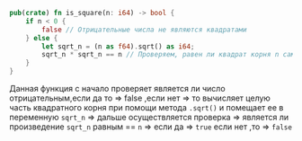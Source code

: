 ```rust
pub(crate) fn is_square(n: i64) -> bool {  
    if n < 0 {  
        false // Отрицательные числа не являются квадратами  
    } else {  
        let sqrt_n = (n as f64).sqrt() as i64;  
        sqrt_n * sqrt_n == n // Проверяем, равен ли квадрат корня n самому n  
    }  
}
```

Данная функция с начало проверяет является ли число отрицательным,если да то => false ,если нет => то вычисляет целую часть квадратного корня при помощи метода `.sqrt()` и помещает ее в переменную `sqrt_n` => дальше осуществляется проверка => является ли произведение `sqrt_n` равным == `n` => если да => `true` если нет ,то => `false`
